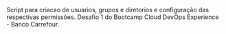 Script para criacao de usuarios, grupos e diretorios e configuração das respectivas permissões. Desafio 1 do Bootcamp Cloud DevOps Experience - Banco Carrefour.
